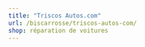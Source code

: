 ```yaml
---
title: "Triscos Autos.com"
url: /biscarrosse/triscos-autos-com/
shop: réparation de voitures
---
```

